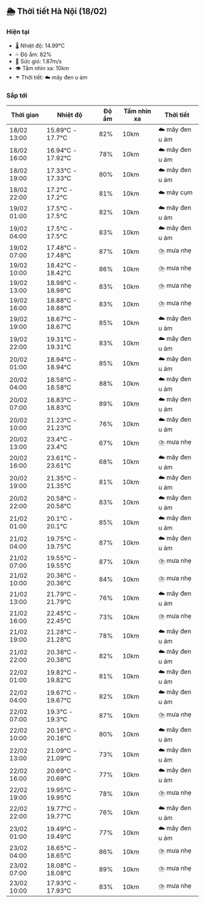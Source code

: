 ## 🌦️ Thời tiết Hà Nội (18/02)

### Hiện tại

- 🌡️ Nhiệt độ: 14.99℃
- 💦 Độ ẩm: 82%
- 💨 Sức gió: 1.87m/s
- 👁️ Tầm nhìn xa: 10km
- ☂️ Thời tiết: ☁️ mây đen u ám

### Sắp tới

| Thời gian | Nhiệt độ | Độ ẩm | Tầm nhìn xa | Thời tiết |
| --- | --- | --- | --- | --- |
| 18/02 13:00 | 15.89℃ - 17.7℃ | 82% | 10km | ☁️ mây đen u ám |
| 18/02 16:00 | 16.94℃ - 17.92℃ | 78% | 10km | ☁️ mây đen u ám |
| 18/02 19:00 | 17.33℃ - 17.33℃ | 80% | 10km | ☁️ mây đen u ám |
| 18/02 22:00 | 17.2℃ - 17.2℃ | 81% | 10km | ☁️ mây cụm |
| 19/02 01:00 | 17.5℃ - 17.5℃ | 82% | 10km | ☁️ mây đen u ám |
| 19/02 04:00 | 17.5℃ - 17.5℃ | 83% | 10km | ☁️ mây đen u ám |
| 19/02 07:00 | 17.48℃ - 17.48℃ | 87% | 10km | ⛈️ mưa nhẹ |
| 19/02 10:00 | 18.42℃ - 18.42℃ | 86% | 10km | ⛈️ mưa nhẹ |
| 19/02 13:00 | 18.98℃ - 18.98℃ | 83% | 10km | ⛈️ mưa nhẹ |
| 19/02 16:00 | 18.88℃ - 18.88℃ | 83% | 10km | ⛈️ mưa nhẹ |
| 19/02 19:00 | 18.67℃ - 18.67℃ | 85% | 10km | ☁️ mây đen u ám |
| 19/02 22:00 | 19.31℃ - 19.31℃ | 83% | 10km | ☁️ mây đen u ám |
| 20/02 01:00 | 18.94℃ - 18.94℃ | 85% | 10km | ☁️ mây đen u ám |
| 20/02 04:00 | 18.58℃ - 18.58℃ | 88% | 10km | ☁️ mây đen u ám |
| 20/02 07:00 | 18.83℃ - 18.83℃ | 89% | 10km | ☁️ mây đen u ám |
| 20/02 10:00 | 21.23℃ - 21.23℃ | 76% | 10km | ☁️ mây đen u ám |
| 20/02 13:00 | 23.4℃ - 23.4℃ | 67% | 10km | ⛈️ mưa nhẹ |
| 20/02 16:00 | 23.61℃ - 23.61℃ | 68% | 10km | ☁️ mây đen u ám |
| 20/02 19:00 | 21.35℃ - 21.35℃ | 81% | 10km | ☁️ mây đen u ám |
| 20/02 22:00 | 20.58℃ - 20.58℃ | 83% | 10km | ☁️ mây đen u ám |
| 21/02 01:00 | 20.1℃ - 20.1℃ | 85% | 10km | ☁️ mây đen u ám |
| 21/02 04:00 | 19.75℃ - 19.75℃ | 87% | 10km | ☁️ mây đen u ám |
| 21/02 07:00 | 19.55℃ - 19.55℃ | 87% | 10km | ⛈️ mưa nhẹ |
| 21/02 10:00 | 20.36℃ - 20.36℃ | 84% | 10km | ⛈️ mưa nhẹ |
| 21/02 13:00 | 21.79℃ - 21.79℃ | 76% | 10km | ☁️ mây đen u ám |
| 21/02 16:00 | 22.45℃ - 22.45℃ | 73% | 10km | ⛈️ mưa nhẹ |
| 21/02 19:00 | 21.28℃ - 21.28℃ | 78% | 10km | ☁️ mây đen u ám |
| 21/02 22:00 | 20.38℃ - 20.38℃ | 82% | 10km | ☁️ mây đen u ám |
| 22/02 01:00 | 19.82℃ - 19.82℃ | 81% | 10km | ☁️ mây đen u ám |
| 22/02 04:00 | 19.67℃ - 19.67℃ | 82% | 10km | ☁️ mây đen u ám |
| 22/02 07:00 | 19.3℃ - 19.3℃ | 87% | 10km | ⛈️ mưa nhẹ |
| 22/02 10:00 | 20.16℃ - 20.16℃ | 80% | 10km | ☁️ mây đen u ám |
| 22/02 13:00 | 21.09℃ - 21.09℃ | 73% | 10km | ☁️ mây đen u ám |
| 22/02 16:00 | 20.69℃ - 20.69℃ | 77% | 10km | ☁️ mây đen u ám |
| 22/02 19:00 | 19.95℃ - 19.95℃ | 78% | 10km | ⛈️ mưa nhẹ |
| 22/02 22:00 | 19.77℃ - 19.77℃ | 76% | 10km | ☁️ mây đen u ám |
| 23/02 01:00 | 19.49℃ - 19.49℃ | 77% | 10km | ☁️ mây đen u ám |
| 23/02 04:00 | 18.65℃ - 18.65℃ | 86% | 10km | ⛈️ mưa nhẹ |
| 23/02 07:00 | 18.08℃ - 18.08℃ | 89% | 10km | ⛈️ mưa nhẹ |
| 23/02 10:00 | 17.93℃ - 17.93℃ | 83% | 10km | ⛈️ mưa nhẹ |
